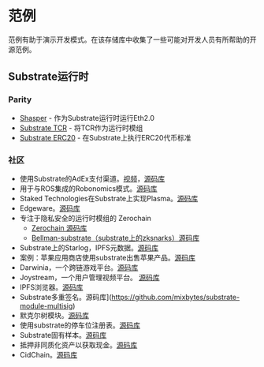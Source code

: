 # 范例

范例有助于演示开发模式。在该存储库中收集了一些可能对开发人员有所帮助的开源范例。

## Substrate运行时

### Parity

- [Shasper](https://github.com/paritytech/shasper) - 作为Substrate运行时运行Eth2.0
- [Substrate TCR](https://github.com/parity-samples/substrate-tcr) - 将TCR作为运行时模组
- [Substrate ERC20](https://github.com/parity-samples/substrate-erc20) - 在Substrate上执行ERC20代币标准

### 社区

- 使用Substrate的AdEx支付渠道。[视频](https://www.youtube.com/watch?v=1CeI6Oa1BnU)，[源码库](https://github.com/Polygos/substrate-node-cidchain)
- 用于与ROS集成的Robonomics模式。[源码库](https://github.com/airalab/substrate-node-robonomics)
- Staked Technologies在Substrate上实现Plasma。[源码库](https://github.com/stakedtechnologies/Plasm)
- Edgeware。[源码库](https://github.com/hicommonwealth/edgeware-node)
- 专注于隐私安全的运行时模组的 Zerochain
	- [Zerochain 源码库](https://github.com/LayerXcom/zero-chain)
	- [Bellman-substrate（substrate上的zksnarks）源码库](https://github.com/LayerXcom/bellman-substrate)
- Substrate上的Starlog，IPFS元数据。[源码库](https://github.com/PACTCare/Starlog)
- 案例：苹果应用商店使用substrate出售苹果产品。[源码库](https://github.com/osuketh/apple-store-substrate)
- Darwinia，一个跨链游戏平台。[源码库](https://github.com/darwinia-network/darwinia)
- Joystream，一个用户管理视频平台。 [源码库](https://github.com/Joystream/substrate-node-joystream)
- IPFS浏览器。[源码库](https://github.com/Polygos/substrate-node-ipfsbrowser)
- Substrate多重签名。源码库](https://github.com/mixbytes/substrate-module-multisig)
- 默克尔树模块。[源码库](https://github.com/filiplazovic/substrate-merkle-tree)
- 使用substrate的停车位注册表。[源码库](https://github.com/yjkimjunior/ParkingSpaceSubstrate)
- Substrate固有样本。[源码库](https://github.com/gautamdhameja/substrate-inherents-sample)
- 抵押非同质化资产以获取现金。[源码库](https://github.com/nczhu/collateral)
- CidChain。[源码库](https://github.com/Polygos/substrate-node-cidchain)

